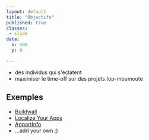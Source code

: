 ```yaml
---
layout: default
title: "Objectifs"
published: true
classes:
 - slide
data:
  x: 500
  y: 0

---
```



 * des individus qui s'éclatent
 * maximiser le time-off sur des projets top-moumoute

## Exemples

 * [Buildwall](http://www.lateral-thoughts.com/portfolio/buildwall/)
 * [Localize Your Apps](http://www.localizeyourapps.com/)
 * [AppartInfo](http://www.appartinfo.com/)
 * ...add your own ;)
